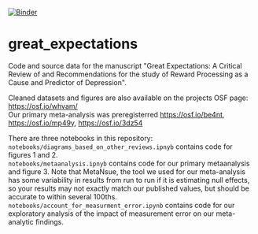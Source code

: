 [![Binder](https://mybinder.org/badge_logo.svg)](https://mybinder.org/v2/gh/nimh-mbdu/great_expectations/master)  
# great_expectations
Code and source data for the manuscript "Great Expectations: A Critical Review of and Recommendations for the study of Reward Processing as a Cause and Predictor of Depression".

Cleaned datasets and figures are also available on the projects OSF page: https://osf.io/whvam/  
Our primary meta-analysis was preregisterred https://osf.io/be4nt, https://osf.io/mp49y, https://osf.io/3dz54

There are three notebooks in this repository:  
`notebooks/diagrams_based_on_other_reviews.ipnyb` contains code for figures 1 and 2.  
`notebooks/metaanalysis.ipnyb` contains code for our primary metaanalysis and figure 3. Note that MetaNsue, the tool we used for our meta-analysis has some variability in results from run to run if it is estimating null effects, so your results may not exactly match our published values, but should be accurate to within several 100ths.  
`notebooks/account_for_measurment_error.ipynb` contains code for our exploratory analysis of the impact of measurement error on our meta-analytic findings.